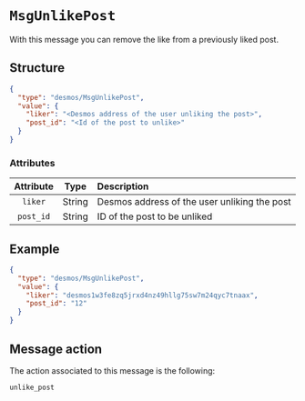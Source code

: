# `MsgUnlikePost`
With this message you can remove the like from a previously liked post. 

## Structure
```json
{
  "type": "desmos/MsgUnlikePost",
  "value": {
    "liker": "<Desmos address of the user unliking the post>",
    "post_id": "<Id of the post to unlike>"
  }
}
```

### Attributes
| Attribute | Type | Description |
| :-------: | :----: | :-------- |
| `liker` | String | Desmos address of the user unliking the post | 
| `post_id` | String | ID of the post to be unliked |

## Example
```json
{
  "type": "desmos/MsgUnlikePost",
  "value": {
    "liker": "desmos1w3fe8zq5jrxd4nz49hllg75sw7m24qyc7tnaax",
    "post_id": "12"
  }
}
```

## Message action
The action associated to this message is the following: 

```
unlike_post
```